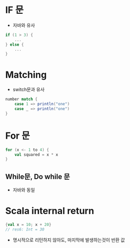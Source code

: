 # IF 문
- 자바와 유사
```scala
if (1 > 3) {
	...
} else {
	...
}
```
# Matching
- switch문과 유사
```scala
number match {
	case 1 => println("one")
	case _ => println("one")
}
```
# For 문
```scala
for (x <- 1 to 4) {
	val squared = x * x
}
```
## While문, Do while 문
- 자바와 동일
# Scala internal return
```scala
{val x = 10; x + 20}
// res6: Int = 30
```
- 명시적으로 리턴하지 않아도, 마지막에 발생하는것이 반환 값
